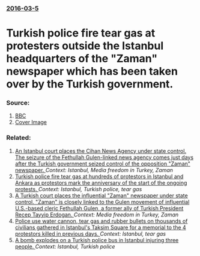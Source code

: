 ### [2016-03-5](/news/2016/03/5/index.md)

# Turkish police fire tear gas at protesters outside the Istanbul headquarters of the "Zaman" newspaper which has been taken over by the Turkish government. 




### Source:

1. [BBC](http://www.bbc.com/news/world-europe-35732424)
1. [Cover Image](http://ichef-1.bbci.co.uk/news/1024/cpsprodpb/84F7/production/_88593043_88593041.jpg)

### Related:

1. [An Istanbul court places the Cihan News Agency under state control. The seizure of the Fethullah Gulen-linked news agency comes just days after the Turkish government seized control of the opposition "Zaman" newspaper. ](/news/2016/03/8/an-istanbul-court-places-the-cihan-news-agency-under-state-control-the-seizure-of-the-fethullah-ga1-4len-linked-news-agency-comes-just-days-a.md) _Context: Istanbul, Media freedom in Turkey, Zaman_
2. [Turkish police fire tear gas at hundreds of protestors in Istanbul and Ankara as protestors mark the anniversary of the start of the ongoing protests. ](/news/2014/05/31/turkish-police-fire-tear-gas-at-hundreds-of-protestors-in-istanbul-and-ankara-as-protestors-mark-the-anniversary-of-the-start-of-the-ongoing.md) _Context: Istanbul, Turkish police, tear gas_
3. [A Turkish court places the influential "Zaman" newspaper under state control. "Zaman" is closely linked to the Gulen movement of influential U.S.-based cleric Fethullah Gulen, a former ally of Turkish President Recep Tayyip Erdogan. ](/news/2016/03/4/a-turkish-court-places-the-influential-zaman-newspaper-under-state-control-zaman-is-closely-linked-to-the-ga1-4len-movement-of-influentia.md) _Context: Media freedom in Turkey, Zaman_
4. [Police use water cannon, tear gas and rubber bullets on thousands of civilians gathered in Istanbul's Taksim Square for a memorial to the 4 protestors killed in previous days. ](/news/2013/06/22/police-use-water-cannon-tear-gas-and-rubber-bullets-on-thousands-of-civilians-gathered-in-istanbul-s-taksim-square-for-a-memorial-to-the-4.md) _Context: Istanbul, tear gas_
5. [A bomb explodes on a Turkish police bus in Istanbul injuring three people. ](/news/2012/03/1/a-bomb-explodes-on-a-turkish-police-bus-in-istanbul-injuring-three-people.md) _Context: Istanbul, Turkish police_
